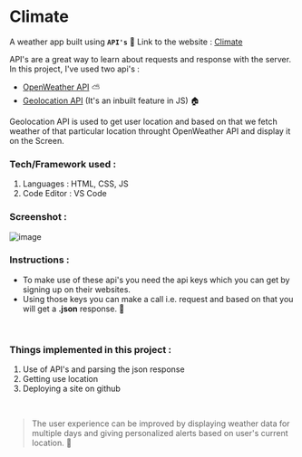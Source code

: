 # Climate
A weather app built using **` API's `** 🔗
Link to the website : [Climate](https://sumitmule.github.io/climate/)
<br>

API's are a great way to learn about requests and response with the server.
In this project, I've used two api's : 

 - [OpenWeather API](https://openweathermap.org/api) ⛅
 - [Geolocation API](https://www.w3.org/TR/geolocation/) (It's an inbuilt feature in JS) 🏠

Geolocation API is used to get user location and based on that we fetch weather of that particular location throught OpenWeather API and display it on the Screen.
<br>

### Tech/Framework used :

1. Languages : HTML, CSS, JS
2. Code Editor : VS Code

### Screenshot : 
![image](https://github.com/sumitmule/climate/assets/111048440/2f08fccc-ee2e-4e10-8275-d1b0a7786bcc)

### Instructions :

- To make use of these api's you need the api keys which you can get by signing up on their websites. 
- Using those keys you can make a call i.e. request and based on that you will get a **.json** response. 📄
<br>

### Things implemented in this project :

1. Use of API's and parsing the json response
2. Getting use location
3. Deploying a site on github
<br>

> The user experience can be improved by displaying weather data for multiple days and giving personalized alerts based on user's current location. 🔔
